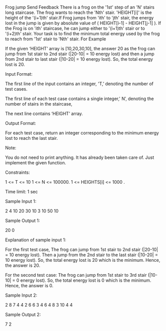  Frog jump
Send Feedback
There is a frog on the '1st' step of an 'N' stairs long staircase. The frog wants to reach the 'Nth' stair. 'HEIGHT[i]' is the height of the '(i+1)th' stair.If Frog jumps from 'ith' to 'jth' stair, the energy lost in the jump is given by absolute value of ( HEIGHT[i-1] - HEIGHT[j-1] ). If the Frog is on 'ith' staircase, he can jump either to '(i+1)th' stair or to '(i+2)th' stair. Your task is to find the minimum total energy used by the frog to reach from '1st' stair to 'Nth' stair.
For Example

If the given ‘HEIGHT’ array is [10,20,30,10], the answer 20 as the frog can jump from 1st stair to 2nd stair (|20-10| = 10 energy lost) and then a jump from 2nd stair to last stair (|10-20| = 10 energy lost). So, the total energy lost is 20.

Input Format:

The first line of the input contains an integer, 'T,’ denoting the number of test cases.

The first line of each test case contains a single integer,' N’, denoting the number of stairs in the staircase,

The next line contains ‘HEIGHT’ array.

Output Format:

For each test case, return an integer corresponding to the minimum energy lost to reach the last stair.

Note:

You do not need to print anything. It has already been taken care of. Just implement the given function.

Constraints:

1 <= T <= 10
1 <= N <= 100000.
1 <= HEIGHTS[i] <= 1000 .

Time limit: 1 sec

Sample Input 1:

2
4
10 20 30 10
3
10 50 10

Sample Output 1:

20
0

Explanation of sample input 1:

For the first test case,
The frog can jump from 1st stair to 2nd stair (|20-10| = 10 energy lost).
Then a jump from the 2nd stair to the last stair (|10-20| = 10 energy lost).
So, the total energy lost is 20 which is the minimum. 
Hence, the answer is 20.

For the second test case:
The frog can jump from 1st stair to 3rd stair (|10-10| = 0 energy lost).
So, the total energy lost is 0 which is the minimum. 
Hence, the answer is 0.

Sample Input 2:

2
8
7 4 4 2 6 6 3 4 
6
4 8 3 10 4 4 

Sample Output 2:

7
2

